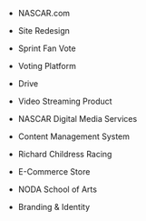 * NASCAR.com
 * Site Redesign

* Sprint Fan Vote
 * Voting Platform

* Drive
 * Video Streaming Product

* NASCAR Digital Media Services
 * Content Management System

* Richard Childress Racing
 * E-Commerce Store

* NODA School of Arts
 * Branding & Identity
